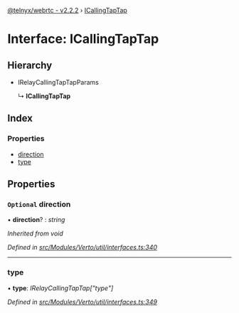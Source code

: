 [@telnyx/webrtc - v2.2.2](../README.md) › [ICallingTapTap](icallingtaptap.md)

# Interface: ICallingTapTap

## Hierarchy

* IRelayCallingTapTapParams

  ↳ **ICallingTapTap**

## Index

### Properties

* [direction](icallingtaptap.md#optional-direction)
* [type](icallingtaptap.md#type)

## Properties

### `Optional` direction

• **direction**? : *string*

*Inherited from void*

*Defined in [src/Modules/Verto/util/interfaces.ts:340](https://github.com/team-telnyx/webrtc/blob/main/packages/js/src/Modules/Verto/util/interfaces.ts#L340)*

___

###  type

• **type**: *IRelayCallingTapTap["type"]*

*Defined in [src/Modules/Verto/util/interfaces.ts:349](https://github.com/team-telnyx/webrtc/blob/main/packages/js/src/Modules/Verto/util/interfaces.ts#L349)*

